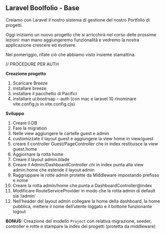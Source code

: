 ## Laravel Boolfolio - Base

Creiamo con Laravel il nostro sistema di gestione del nostro Portfolio di progetti.

Oggi iniziamo un nuovo progetto che si arricchirà nel corso delle prossime lezioni: man mano aggiungeremo funzionalità e vedremo la nostra applicazione crescere ed evolvere.

Nel pomeriggio, rifate ciò che abbiamo visto insieme stamattina.

// PROCEDURE PER AUTH

**Creazione progetto**

1. Scaricare Breeze
2. installare breeze
3. installare il pacchetto di Pacifici
4. installare ui:bootrsap --auth
   (con mac e laravel 10 rinominare vite.config.js in vite.config.cjs)

**Sviluppo**

1. Creare il DB
2. Fare la migration
3. Nelle view aggiungere le cartelle guest e admin
4. customizzate il layout guest e aggiungere la view home in view/guest
5. creare il controller Guest/PageController che in index restituisce la view guest.home
6. Aggiornare la rotta home
7. Creare il layout admin.blade
8. Creare il Admin/DashboardController chi in index punta alla view admin.home che estende il layout admin
9. Raggruppare le rotte admin protette da Middleware impostando prefisso e nome
10. Creare la rotta admin/home che punta a DashboardController@index
11. Modificare RouteServiceProvider in modo che la rotta admin di default sia ‘/admin’
12. Nell’header del layout admin collegare la home della dashboard, la home pubblica, mettere il nome dell’utente loggato e il bottone funzionante logout

**BONUS:**
Creazione del modello `Project` con relativa migrazione, seeder, controller e rotte e stampare la index dei progetti (protetta da middleware)
